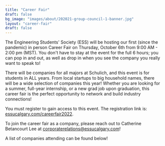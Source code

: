 ```yaml
---
title: "Career Fair"
draft: false
bg_image: "images/about/202021-group-council-1-banner.jpg"
layout: "career-fair"
draft: false
---
```


The Engineering Students' Society (ESS) will be hosting our first (since the pandemic) in person Career Fair on Thursday, October 6th from 9:00 AM - 2:00 pm (MST). You don't have to stay at the event for the full 6 hours; you can pop in and out, as well as drop in when you see the company you really want to speak to!

There will be companies for all majors at Schulich, and this event is for students in ALL years. From local startups to big household names, there will be a wide selection of companies this year! Whether you are looking for a summer, full-year internship, or a new grad job upon graduation, this career fair is the perfect opportunity to network and build industry connections!

You must register to gain access to this event. The registration link is: [essucalgary.com/careerfair2022](https://essucalgary.com/careerfair2022).

To join the career fair as a company, please reach out to Catherine Betancourt Lee at [corporaterelations@essucalgary.com](mailto:corporaterelations@essucalgary.com)!

A list of companies attending can be found below!
